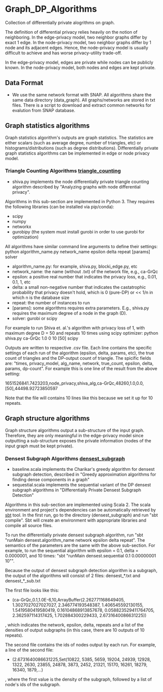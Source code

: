 # Graph_DP_Algorithms
Collection of differentially private alogrithms on graph.

The definition of differential privacy relies heavily on the notion of neighboring. In the edge-privacy model, two neighbor graphs differ by exact 1 edge. In the node-privacy model, two neighbor graphs differ by 1 node and its adjacent edges. Hence, the node-privacy model is usually difficult to achieve and has worse privacy-utility trade-off.

In the edge-privacy model, edges are private while nodes can be publicly known. In the node-privacy model, both nodes and edges are kept private.

## Data Format
- We use the same network format with SNAP. All algorithms share the same data directory (data_graph). All graphs/networks are stored in txt files. There is a script to download and extract common networks for evalution from SNAP database.

## Graph statistics algorithms
Graph statistics algorithm's outputs are graph statistics. The statistics are either scalars (such as average degree, number of triangles, etc) or histograms/distributions (such as degree distributions). Differentially private graph statistics algorithms can be implemented in edge or node privacy model.

### Triangle Counting Algorithms [triangle_counting](https://github.com/DungxNguyen/Graph_DP_Algorithms/tree/master/triangle_counting)
- shiva.py implements the node differentially private triangle counting algorithm described by "Analyzing graphs with node differential privacy".

Algorithms in this sub-section are implemented in Python 3. They requires the following libraries (can be installed via pip/conda):
- scipy
- numpy
- networkx
- gurobipy (the system must install gurobi in order to use gurobi for optimization)

All algorithms have similar command line arguments to define their settings: python algorithm_name.py network_name epsilon delta repeat [params] solver
- algorithm_name.py: for example, shiva.py, blocki_edge.py, etc
- network_name: the name (without .txt) of the network file, e.g., ca-GrQc
- epsilon: a positive real number that indicates the privacy loss, e.g., 0.01, 0.1, 1, etc
- delta: a small non-negative number that indicates the castatrophic probability that privacy doesn't hold, which is 0 (pure-DP) or << 1/n in which n is the database size
- repeat: the number of instances to run
- [params]: some algorithms requires extra parameters. E.g., shiva.py requires the maximum degree of a node in the graph (D). 
- solver: gurobi or scipy

For example to run Shiva et. al.'s algorithm with privacy loss of 1, with maximum degree D = 50 and repeats 10 times using scipy optimizer: python shiva.py ca-GrQc 1.0 0 10 [50] scipy

Outputs are written to respective .csv file. Each line contains the specific settings of each run of the algorithm (epsilon, delta, params, etc), the true count of triangles and the DP-output count of triangle. The spicific fields are: "times, privacy_model, alg_name, network, true_count, epsilon, delta, params, dp-count". For example this is one line of the result from the above setting:

1651526841.7423203,node_privacy,shiva_alg,ca-GrQc,48260,1.0,0.0,[50],44498.92723850597

Note that the file will contains 10 lines like this because we set it up for 10 repeats.



## Graph structure algorithms
Graph structure algorithms output a sub-structure of the input graph. Therefore, they are only meaningful in the edge-privacy model since outputting a sub-structure exposes the private information (nodes of the input graph must be kept private).

### Densest Subgraph Algorithms [densest_subgraph](https://github.com/DungxNguyen/Graph_DP_Algorithms/tree/master/densest_subgraph)
-  baseline.scala implements the Charikar's greedy algorithm for densest subgraph detection, described in "Greedy approximation algorithms for finding dense components in a graph"
-  sequestial.scala implements the sequential variant of the DP densest subgraph algorithms in "Differentially Private Densest Subgraph Detection"

Algorithms in this sub-section are implemented using Scala 2. The scala environment and project's dependencies can be automatically retrieved by [sbt](https://www.scala-sbt.org/) tool. In the first run, go to the directory (densest_subgraph) and run "sbt compile". Sbt will create an environment with appropriate libraries and compile all source files.

To run the differentially private densest subgraph algorithm, run "sbt "runMain densest.algorithm_name network epsilon delta repeat". The semantics of the parameters are the same with the above sub-section. For example, to run the sequential algorithm with epsilon = 0.1, delta = 0.0000001, and 10 times:
"sbt "runMain densest.sequential 0.1 0.00000001 10"".

Because the output of densest subgraph detection algorithm is a subgraph, the output of the algorithms will consist of 2 files: densest_\*.txt and densest_\*_sub.txt

The first file looks like this:

- (ca-GrQc,0.1,1.0E-6,10,ArrayBuffer(2.262771168649405, 1.3027027027027027, 2.346774193548387, 1.406545592130155, 1.5419580419580419, 0.16104868913857678, 0.058823529411764705, 2.362597114317425, 1.702884300229433, 2.6731640086631225))

, which indicates the network, epsilon, delta, repeats and a list of the densities of output subgraphs (in this case, there are 10 outputs of 10 repeats).

The second file contains the ids of nodes output by each run. For example, a line of the second file:
- (2.6731640086631225,Set(10822, 5385, 5659, 19204, 24939, 12928, 1322, 2630, 23855, 24878, 3873, 2452, 21321, 15170, 16261, 18279, 16340, 1879,...)

, where the first value is the density of the subgraph, followed by a list of node's ids of the subgraph.



